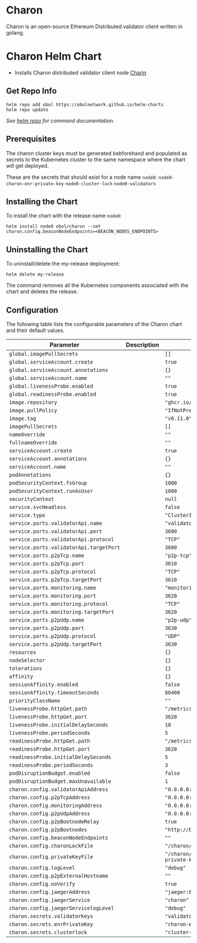 
Charon
===========

Charon is an open-source Ethereum Distributed validator client written in golang.

# Charon Helm Chart

* Installs Charon distributed validator client node [Charin](https://github.com/ObolNetwork/charon)

## Get Repo Info

```console
helm repo add obol https://obolnetwork.github.io/helm-charts
helm repo update
```

_See [helm repo](https://helm.sh/docs/helm/helm_repo/) for command documentation._

## Prerequisites
The charon cluster keys must be generated bebforehand and populated as secrets to the Kubernetes cluster to the same namespace where the chart will get deployed.

These are the secrets that should exist for a node name `node0`:
`node0-charon-enr-private-key`
`node0-cluster-lock`
`node0-validators`

## Installing the Chart

To install the chart with the release name `node0`:

```console
helm install node0 obol/charon --set charon.config.beaconNodeEndpoints=<BEACON_NODES_ENDPOINTS>
```

## Uninstalling the Chart

To uninstall/delete the my-release deployment:

```console
helm delete my-release
```

The command removes all the Kubernetes components associated with the chart and deletes the release.


## Configuration

The following table lists the configurable parameters of the Charon chart and their default values.

| Parameter                | Description             | Default        |
| ------------------------ | ----------------------- | -------------- |
| `global.imagePullSecrets` |  | `[]` |
| `global.serviceAccount.create` |  | `true` |
| `global.serviceAccount.annotations` |  | `{}` |
| `global.serviceAccount.name` |  | `""` |
| `global.livenessProbe.enabled` |  | `true` |
| `global.readinessProbe.enabled` |  | `true` |
| `image.repository` |  | `"ghcr.io/obolnetwork/charon"` |
| `image.pullPolicy` |  | `"IfNotPresent"` |
| `image.tag` |  | `"v0.11.0"` |
| `imagePullSecrets` |  | `[]` |
| `nameOverride` |  | `""` |
| `fullnameOverride` |  | `""` |
| `serviceAccount.create` |  | `true` |
| `serviceAccount.annotations` |  | `{}` |
| `serviceAccount.name` |  | `""` |
| `podAnnotations` |  | `{}` |
| `podSecurityContext.fsGroup` |  | `1000` |
| `podSecurityContext.runAsUser` |  | `1000` |
| `securityContext` |  | `null` |
| `service.svcHeadless` |  | `false` |
| `service.type` |  | `"ClusterIP"` |
| `service.ports.validatorApi.name` |  | `"validator-api"` |
| `service.ports.validatorApi.port` |  | `3600` |
| `service.ports.validatorApi.protocol` |  | `"TCP"` |
| `service.ports.validatorApi.targetPort` |  | `3600` |
| `service.ports.p2pTcp.name` |  | `"p2p-tcp"` |
| `service.ports.p2pTcp.port` |  | `3610` |
| `service.ports.p2pTcp.protocol` |  | `"TCP"` |
| `service.ports.p2pTcp.targetPort` |  | `3610` |
| `service.ports.monitoring.name` |  | `"monitoring"` |
| `service.ports.monitoring.port` |  | `3620` |
| `service.ports.monitoring.protocol` |  | `"TCP"` |
| `service.ports.monitoring.targetPort` |  | `3620` |
| `service.ports.p2pUdp.name` |  | `"p2p-udp"` |
| `service.ports.p2pUdp.port` |  | `3630` |
| `service.ports.p2pUdp.protocol` |  | `"UDP"` |
| `service.ports.p2pUdp.targetPort` |  | `3630` |
| `resources` |  | `{}` |
| `nodeSelector` |  | `{}` |
| `tolerations` |  | `{}` |
| `affinity` |  | `{}` |
| `sessionAffinity.enabled` |  | `false` |
| `sessionAffinity.timeoutSeconds` |  | `86400` |
| `priorityClassName` |  | `""` |
| `livenessProbe.httpGet.path` |  | `"/metrics"` |
| `livenessProbe.httpGet.port` |  | `3620` |
| `livenessProbe.initialDelaySeconds` |  | `10` |
| `livenessProbe.periodSeconds` |  | `5` |
| `readinessProbe.httpGet.path` |  | `"/metrics"` |
| `readinessProbe.httpGet.port` |  | `3620` |
| `readinessProbe.initialDelaySeconds` |  | `5` |
| `readinessProbe.periodSeconds` |  | `3` |
| `podDisruptionBudget.enabled` |  | `false` |
| `podDisruptionBudget.maxUnavailable` |  | `1` |
| `charon.config.validatorApiAddress` |  | `"0.0.0.0:3600"` |
| `charon.config.p2pTcpAddress` |  | `"0.0.0.0:3610"` |
| `charon.config.monitoringAddress` |  | `"0.0.0.0:3620"` |
| `charon.config.p2pUdpAddress` |  | `"0.0.0.0:3630"` |
| `charon.config.p2pBootnodeRelay` |  | `true` |
| `charon.config.p2pBootnodes` |  | `"http://bootnode.lb.gcp.obol.tech:3640/enr"` |
| `charon.config.beaconNodeEndpoints` |  | `""` |
| `charon.config.charonLockFile` |  | `"/charon/cluster-lock/cluster-lock.json"` |
| `charon.config.privateKeyFile` |  | `"/charon/charon-enr-private-key/charon-enr-private-key"` |
| `charon.config.logLevel` |  | `"debug"` |
| `charon.config.p2pExternalHostname` |  | `""` |
| `charon.config.noVerify` |  | `true` |
| `charon.config.jaegerAddress` |  | `"jaeger:6831"` |
| `charon.config.jaegerService` |  | `"charon"` |
| `charon.config.jaegerServicelogLevel` |  | `"debug"` |
| `charon.secrets.validatorKeys` |  | `"validators"` |
| `charon.secrets.enrPrivateKey` |  | `"charon-enr-private-key"` |
| `charon.secrets.clusterlock` |  | `"cluster-lock"` |

